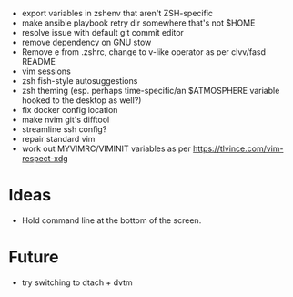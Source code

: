 * export variables in zshenv that aren't ZSH-specific
* make ansible playbook retry dir somewhere that's not $HOME
* resolve issue with default git commit editor
* remove dependency on GNU stow
* Remove e from .zshrc, change to v-like operator as per clvv/fasd README
* vim sessions
* zsh fish-style autosuggestions
* zsh theming (esp. perhaps time-specific/an $ATMOSPHERE variable hooked to the desktop as well?)
* fix docker config location
* make nvim git's difftool
* streamline ssh config?
* repair standard vim
* work out MYVIMRC/VIMINIT variables as per https://tlvince.com/vim-respect-xdg

# Ideas
* Hold command line at the bottom of the screen.

# Future
* try switching to dtach + dvtm
